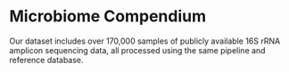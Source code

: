 # Microbiome Compendium

Our dataset includes over 170,000 samples of publicly available 16S rRNA amplicon sequencing data, all processed using the same pipeline and reference database.

